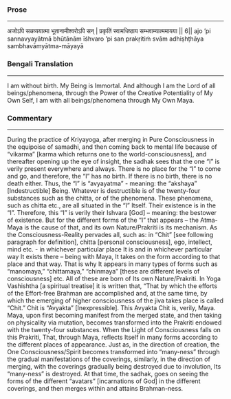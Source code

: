 ### Prose 
 --- 
अजोऽपि सन्नव्ययात्मा भूतानामीश्वरोऽपि सन् |
प्रकृतिं स्वामधिष्ठाय सम्भवाम्यात्ममायया || 6||
ajo ’pi sannavyayātmā bhūtānām īśhvaro ’pi san
prakṛitiṁ svām adhiṣhṭhāya sambhavāmyātma-māyayā

### Bengali Translation 
 --- 
I am without birth. My Being is Immortal. And although I am the Lord of all beings/phenomena, through the Power of the Creative Potentiality of My Own Self, I am with all beings/phenomena through My Own Maya.

### Commentary 
 --- 
During the practice of Kriyayoga, after merging in Pure Consciousness in the equipoise of samadhi, and then coming back to mental life because of “vikarma” [karma which returns one to the world-consciousness], and thereafter opening up the eye of insight, the sadhak sees that the one “I” is verily present everywhere and always. There is no place for the “I” to come and go, and therefore, the “I” has no birth. If there is no birth, there is no death either. Thus, the “I” is “avyayatma” - meaning: the “akshaya” [Indestructible] Being. Whatever is destructible is of the twenty-four substances such as the chitta, or of the phenomena. These phenomena, such as chitta etc., are all situated in the “I” Itself. Their existence is in the “I”. Therefore, this “I” is verily their Ishvara [God] – meaning: the bestower of existence. But for the different forms of the “I” that appears – the Atma-Maya is the cause of that, and its own Nature/Prakriti is its mechanism. As the Consciousness-Reality pervades all, such as: in “Chit” [see following paragraph for definition], chitta [personal consciousness], ego, intellect, mind etc. - in whichever particular place It is and in whichever particular way It exists there – being with Maya, It takes on the form according to that place and that way. That is why It appears in many types of forms such as “manomaya,” “chittamaya,” “chinmaya” [these are different levels of consciousness] etc. All of these are born of Its own Nature/Prakriti. In Yoga Vashishtha [a spiritual treatise] it is written that, “That by which the efforts of the Effort-free Brahman are accomplished and, at the same time, by which the emerging of higher consciousness of the jiva takes place is called “Chit.” Chit is “Avyakta” [Inexpressible]. This Avyakta Chit is, verily, Maya. Maya, upon first becoming manifest from the merged state, and then taking on physicality via mutation, becomes transformed into the Prakriti endowed with the twenty-four substances. When the Light of Consciousness falls on this Prakriti, That, through Maya, reflects Itself in many forms according to the different places of appearance. Just as, in the direction of creation, the One Consciousness/Spirit becomes transformed into “many-ness” through the gradual manifestations of the coverings, similarly, in the direction of merging, with the coverings gradually being destroyed due to involution, Its “many-ness” is destroyed. At that time, the sadhak, goes on seeing the forms of the different “avatars” [incarnations of God] in the different coverings, and then merges within and attains Brahman-ness.